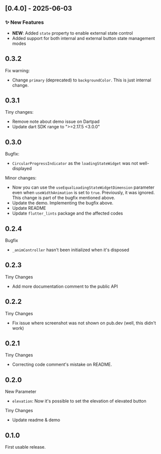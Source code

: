 ## [0.4.0] - 2025-06-03

### ✨ New Features
- **NEW**: Added `state` property to enable external state control
- Added support for both internal and external button state management modes

## 0.3.2

Fix warning:
* Change `primary` (deprecated) to `backgroundColor`. This is just internal change.

## 0.3.1

Tiny changes:
* Remove note about demo issue on Dartpad
* Update dart SDK range to ">=2.17.5 <3.0.0"

## 0.3.0

Bugfix:
* `CircularProgressIndicator` as the `loadingStateWidget` was not well-displayed
  
Minor changes:
* Now you can use the `useEqualLoadingStateWidgetDimension` parameter even when `useWidthAnimation` is set to `true`. Previously, it was ignored.
  This change is part of the bugfix mentioned above.
* Update the demo. Implementing the bugfix above.
* Update README
* Update `flutter_lints` package and the affected codes

## 0.2.4

Bugfix
* `_animController` hasn't been initialized when it's disposed

## 0.2.3

Tiny Changes
* Add more documentation comment to the public API

## 0.2.2

Tiny Changes
* Fix issue where screenshot was not shown on pub.dev (well, this didn't work)

## 0.2.1

Tiny Changes
* Correcting code comment's mistake on README.

## 0.2.0

New Parameter
* `elevation`: Now it's possible to set the elevation of elevated button

Tiny Changes
* Update readme & demo

## 0.1.0

First usable release.
